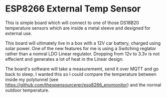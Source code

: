 # ESP8266 External Temp Sensor

This is simple board which will connect to one of those DS18B20 temperature sensors which are inside a metal sleeve and designed for external use. 

This board will ultimately live in a box with a 12V car battery, charged using solar power. One of the new features for me is using a Switching reglator rather than a nomral LDO Linear regulator. Dropping from 12v to 3.3v is not effecient and generates a lot of heat in the Linear design.


The board's software will take a measurememt, send it over MQTT and go back to sleep. I wanted this so I could compare the temperature between inside my polytunnel (see https://github.com/theopensourcerer/esp8266_envmonitor) and the normal outdoor temperature.
